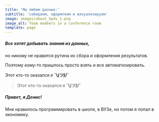 ```yaml
---
title: 'Мы любим данные:'
subtitle: 'собираем, оформляем и визуализируем'
image: images/about_kpdv_1.png
image_alt: Team members in a conference room
template: page
---
```

##### Все хотят добывать знания из данных,

но никому не нравится рутина их сбора и оформления результатов.

Поэтому кому-то пришлось просто взять и все автоматизировать.

Этот кто-то оказался я **¯\\*(ツ)*/¯**



> Этот кто-то оказался я **¯\\*(ツ)*/¯**

##### Привет, я Денис!

Мне нравилось программировать в школе, в ВУЗе, но потом я попал в экономику.
